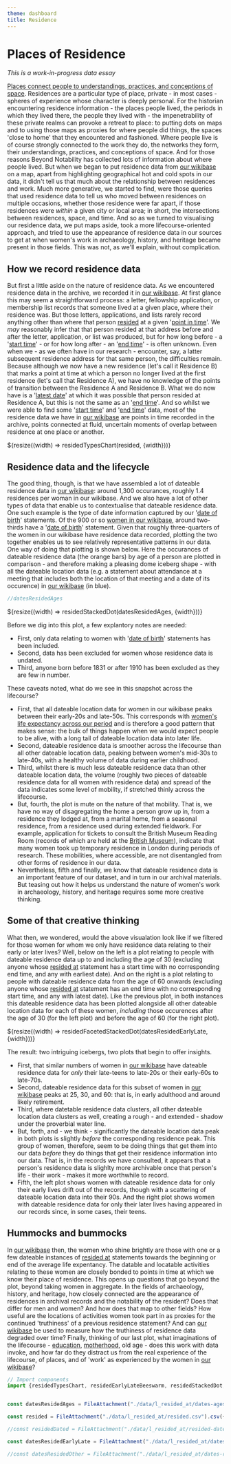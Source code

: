 ```yaml
---
theme: dashboard
title: Residence
---
```


# Places of Residence

*This is a work-in-progress data essay*

[Places connect people to understandings, practices, and conceptions of space](https://thefutureoflandscape.wordpress.com/landscapespacepolitics-an-essay/). Residences are a particular type of place, private - in most cases - spheres of experience whose character is deeply personal. For the historian encountering residence information - the places people lived, the periods in which they lived there, the people they lived with - the impenetrability of these private realms can provoke a retreat to place: to putting dots on maps and to using those maps as proxies for where people did things, the spaces 'close to home' that they encountered and fashioned. Where people live is of course strongly connected to the work they do, the networks they form, their understandings, practices, and conceptions of space. And for those reasons Beyond Notability has collected lots of information about where people lived. But when we began to put residence data from [our wikibase](https://beyond-notability.wikibase.cloud/) on a map, apart from highlighting geographical hot and cold spots in our data, it didn't tell us that much about the relationship between residences and work. Much more generative, we started to find, were those queries that used residence data to tell us who moved between residences on multiple occasions, whether those residence were far apart, if those residences were *within* a given city or local area; in short, the intersections between residences, space, and time. And so as we turned to visualising our residence data, we put maps aside, took a more lifecourse-oriented approach, and tried to use the appearance of residence data in our sources to get at when women's work in archaeology, history, and heritage became present in those fields. This was not, as we'll explain, without complication.

## How we record residence data

But first a little aside on the nature of residence data. As we encountered residence data in the archive, we recorded it in [our wikibase](https://beyond-notability.wikibase.cloud/). At first glance this may seem a straightforward process: a letter, fellowship application, or membership list records that someone lived at a given place, where their residence was. But those letters, applications, and lists rarely record anything other than where that person [resided](https://beyond-notability.wikibase.cloud/wiki/Property:P29) at a given '[point in time](https://beyond-notability.wikibase.cloud/wiki/Property:P1)'. We *may* reasonably infer that that person resided at that address before and after the letter, application, or list was produced, but for how long before - a '[start time](https://beyond-notability.wikibase.cloud/wiki/Property:P27)' - or for how long after - an '[end time](https://beyond-notability.wikibase.cloud/wiki/Property:P28)' - is often unknown. Even when we - as we often have in our research - encounter, say, a latter subsequent residence address for that same person, the difficulties remain. Because although we now have a new residence (let's call it Residence B) that marks a point at time at which a person no longer lived at the first residence (let's call that Residence A), we have no knowledge of the points of transition between the Residence A and Residence B. What we do now have is a '[latest date](https://beyond-notability.wikibase.cloud/wiki/Property:P51)' at which it was possible that person resided at Residence A, but this is not the same as an '[end time](https://beyond-notability.wikibase.cloud/wiki/Property:P28)'. And so whilst we were able to find some '[start time](https://beyond-notability.wikibase.cloud/wiki/Property:P27)' and '[end time](https://beyond-notability.wikibase.cloud/wiki/Property:P28)' data, most of the residence data we have in [our wikibase](https://beyond-notability.wikibase.cloud/) are points in time recorded in the archive, points connected at fluid, uncertain moments of overlap between residence at one place or another.

<div class="grid grid-cols-1">
  <div class="card">
    ${resize((width) => residedTypesChart(resided, {width}))}
  </div>
</div>

## Residence data and the lifecycle

The good thing, though, is that we have assembled a lot of dateable residence data in [our wikibase](https://beyond-notability.wikibase.cloud/): around 1,300 occurances, roughly 1.4 residences per woman in our wikibase. And we also have a lot of other types of data that enable us to contextualise that dateable residence data. One such example is the type of date information captured by our '[date of birth](https://beyond-notability.wikibase.cloud/wiki/Property:P26)' statements. Of the 900 or so [women in our wikibase](https://beyond-notability.wikibase.cloud/w/index.php?title=Special:WhatLinksHere/Item:Q3&limit=500), around two-thirds have a '[date of birth](https://beyond-notability.wikibase.cloud/wiki/Property:P26)' statement. Given that roughly three-quarters of the women in our wikibase have residence data recorded, plotting the two together enables us to see relatively representative patterns in our data. One way of doing that plotting is shown below. Here the occurances of dateable residence data (the orange bars) by age of a person are plotted in comparison - and therefore making a pleasing dome iceberg shape - with all the dateable location data (e.g. a statement about attendance at a meeting that includes both the location of that meeting and a date of its occurence) in [our wikibase](https://beyond-notability.wikibase.cloud/) (in blue).

```js
//datesResidedAges
```

<div class="grid grid-cols-1">
  <div class="card">
    ${resize((width) => residedStackedDot(datesResidedAges, {width}))}
  </div>
</div>

Before we dig into this plot, a few explantory notes are needed:

- First, only data relating to women with '[date of birth](https://beyond-notability.wikibase.cloud/wiki/Property:P26)' statements has been included.
- Second, data has been excluded for women whose residence data is undated.
- Third, anyone born before 1831 or after 1910 has been excluded as they are few in number.

These caveats noted, what do we see in this snapshot across the lifecourse?

- First, that all dateable location data for women in our wikibase peaks between their early-20s and late-50s. This corresponds with [women's life expectancy across our period](https://www.ons.gov.uk/peoplepopulationandcommunity/birthsdeathsandmarriages/lifeexpectancies/articles/howhaslifeexpectancychangedovertime/2015-09-09) and is therefore a good pattern that makes sense: the bulk of things happen when we would expect people to be alive, with a long tail of dateable location data into later life.
- Second, dateable residence data is smoother across the lifecourse than all other dateable location data, peaking between women's mid-30s to late-40s, with a healthy volume of data during earlier childhood.
- Third, whilst there is much less dateable residence data than other dateable location data, the volume (roughly two pieces of dateable residence data for all women with residence data) and spread of the data indicates some level of mobility, if stretched thinly across the lifecourse.
- But, fourth, the plot is mute on the nature of that mobility. That is, we have no way of disagregating the home a person grow up in, from a residence they lodged at, from a marital home, from a seasonal residence, from a residence used during extended fieldwork. For example, application for tickets to consult the British Museum Reading Room (records of which are held at the [British Museum](https://discovery.nationalarchives.gov.uk/details/r/C80)), indicate that many women took up temporary residence in London during periods of research. These mobilities, where accessible, are not disentangled from other forms of residence in our data.
- Nevertheless, fifth and finally, we know that dateable residence data is an important feature of our dataset, and in turn in our archival materials. But teasing out how it helps us understand the nature of women's work in archaeology, history, and heritage requires some more creative thinking.

## Some of that creative thinking

What then, we wondered, would the above visualation look like if we filtered for those women for whom we only have residence data relating to their early or later lives? Well, below on the left is a plot relating to people with dateable residence data up to and including the age of 30 (excluding anyone whose [resided at](https://beyond-notability.wikibase.cloud/wiki/Property:P29) statement has a start time with no corresponding end time, and any with earliest date). And on the right is a plot relating to people with dateable residence data from the age of 60 onwards (excluding anyone whose [resided at](https://beyond-notability.wikibase.cloud/wiki/Property:P29) statement has an end time with no corresponding start time, and any with latest date). Like the previous plot, in both instances this dateable residence data has been plotted alongside all other dateable location data for each of these women, *including* those occurences after the age of 30 (for the left plot) and before the age of 60 (for the right plot). 

<div class="grid grid-cols-1">
  <div class="card">
    ${resize((width) => residedFacetedStackedDot(datesResidedEarlyLate, {width}))}
  </div>
</div>

The result: two intriguing icebergs, two plots that begin to offer insights.

- First, that similar numbers of women in [our wikibase](https://beyond-notability.wikibase.cloud/) have dateable residence data for *only* their late-teens to late-20s or their early-60s to late-70s.
- Second, dateable residence data for this subset of women in [our wikibase](https://beyond-notability.wikibase.cloud/) peaks at 25, 30, and 60: that is, in early adulthood and around likely retirement.
- Third, where datetable residence data clusters, all other dateable location data clusters as well, creating a rough - and extended - shadow under the proverbial water line.
- But, forth, and - we think - significantly the dateable location data peak in both plots is slightly *before* the corresponding residence peak. This group of women, therefore, seem to be doing things that get them into our data *before* they do things that get their residence information into our data. That is, in the records we have consulted, it appears that a person's residence data is slighlty more archivable once that person's life - their work - makes it more worthwhile to record.
- Fifth, the left plot shows women with dateable residence data for only their early lives drift out of the records, though with a scattering of dateable location data into their 90s. And the right plot shows women with dateable residence data for only their later lives having appeared in our records since, in some cases, their teens.

## Hummocks and bummocks

In [our wikibase](https://beyond-notability.wikibase.cloud/) then, the women who shine brightly are those with one or a few dateable instances of [resided at](https://beyond-notability.wikibase.cloud/wiki/Property:P29) statements towards the beginning or end of the average life expentancy. The datable and locatable activities relating to these women are closely bonded to points in time at which we know their place of residence. This opens up questions that go beyond the plot, beyond taking women in aggregate. In the fields of archaeology, history, and heritage, how closely connected are the appearance of residences in archival records and the notability of the resident? Does that differ for men and women? And how does that map to other fields? How useful are the locations of activities women took part in as proxies for the continued 'truthiness' of a previous residence statement? And can [our wikibase](https://beyond-notability.wikibase.cloud/) be used to measure how the truthiness of residence data degraded over time? Finally, thinking of our last plot, what imaginations of the lifecourse - [education](https://beyond-notability.github.io/beyond-notability-observable-essays/education.html), [motherhood](https://beyond-notability.github.io/beyond-notability-observable-essays/mothers.html), old age - does this work with data invoke, and how far do they distract us from the real experience of the lifecourse, of places, and of 'work' as experienced by the women in [our wikibase](https://beyond-notability.wikibase.cloud/)?


```js
// Import components
import {residedTypesChart, residedEarlyLateBeeswarm, residedStackedDot, residedFacetedStackedDot} from "./components/resided.js";
```




```js

const datesResidedAges = FileAttachment("./data/l_resided_at/dates-ages.csv").csv({typed: true})

const resided = FileAttachment("./data/l_resided_at/resided.csv").csv({typed: true})

//const residedDated = FileAttachment("./data/l_resided_at/resided-dated.csv").csv({typed: true})

const datesResidedEarlyLate = FileAttachment("./data/l_resided_at/dates-resided-early-late.csv").csv({typed: true})

//const datesResidedOther = FileAttachment("./data/l_resided_at/dates-resided-other.csv").csv({typed: true})

```
